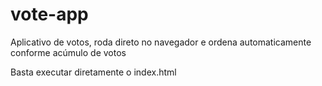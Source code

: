 # vote-app
Aplicativo de votos, roda direto no navegador e ordena automaticamente conforme acúmulo de votos

Basta executar diretamente o index.html
